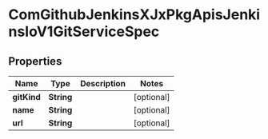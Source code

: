 
# ComGithubJenkinsXJxPkgApisJenkinsIoV1GitServiceSpec

## Properties
Name | Type | Description | Notes
------------ | ------------- | ------------- | -------------
**gitKind** | **String** |  |  [optional]
**name** | **String** |  |  [optional]
**url** | **String** |  |  [optional]



